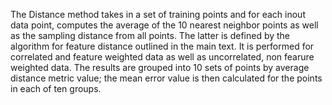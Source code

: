 The Distance method takes in a set of training points and for each inout data point, computes the average of the 
10 nearest neighbor points as well as the sampling distance from all points.  The latter is defined by the algorithm for feature distance
outlined in the main text.  It is performed for correlated and feature weighted data as well as uncorrelated, non 
fearure weighted data.  The results are grouped into 10 sets of points by average distance metric value; the mean error value is then 
calculated for the points in each of ten groups.
